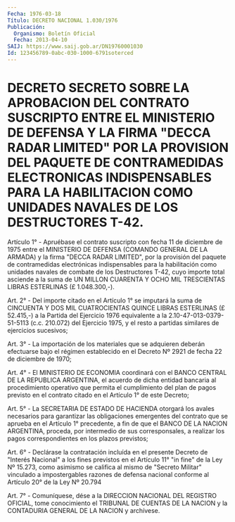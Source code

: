 ```yaml
---
Fecha: 1976-03-18
Título: DECRETO NACIONAL 1.030/1976
Publicación:
  Organismo: Boletín Oficial
  Fecha: 2013-04-10
SAIJ: https://www.saij.gob.ar/DN19760001030
Id: 123456789-0abc-030-1000-6791soterced
---
```

# DECRETO SECRETO SOBRE LA APROBACION DEL CONTRATO SUSCRIPTO ENTRE EL MINISTERIO DE DEFENSA Y LA FIRMA "DECCA RADAR LIMITED" POR LA PROVISION DEL PAQUETE DE CONTRAMEDIDAS ELECTRONICAS INDISPENSABLES PARA LA HABILITACION COMO UNIDADES NAVALES DE LOS DESTRUCTORES T-42.

<a id="1"></a>
Artículo 1° - Apruébase el contrato suscripto con fecha 11 de diciembre de 1975 entre el MINISTERIO DE DEFENSA (COMANDO GENERAL DE LA ARMADA) y la firma "DECCA RADAR LIMITED", por la provisión del paquete de contramedidas electrónicas indispensables para la habilitación como unidades navales de combate de los Destructores T-42, cuyo importe total asciende a la suma de UN MILLON CUARENTA Y OCHO MIL TRESCIENTAS LIBRAS ESTERLINAS (£ 1.048.300,-).

<a id="2"></a>
Art. 2° - Del importe citado en el Artículo 1° se imputará la suma de CINCUENTA Y DOS MIL CUATROCIENTAS QUINCE LIBRAS ESTERLINAS (£ 52.415,-) a la Partida del Ejercicio 1976 equivalente a la 2.10-47-013-0379-51-5113 (c.c. 210.072) del Ejercicio 1975, y el resto a partidas similares de ejercicios sucesivos;

<a id="3"></a>
Art. 3° - La importación de los materiales que se adquieren deberán efectuarse bajo el régimen establecido en el Decreto Nº 2921 de fecha 22 de diciembre de 1970;

<a id="4"></a>
Art. 4° - El MINISTERIO DE ECONOMIA coordinará con el BANCO CENTRAL DE LA REPUBLICA ARGENTINA, el acuerdo de dicha entidad bancaria al procedimiento operativo que permita el cumplimiento del plan de pagos previsto en el contrato citado en el Artículo 1° de este Decreto;

<a id="5"></a>
Art. 5° - La SECRETARIA DE ESTADO DE HACIENDA otorgará los avales necesarios para garantizar las obligaciones emergentes del contrato que se aprueba en el Artículo 1° precedente, a fin de que el BANCO DE LA NACION ARGENTINA, proceda, por intermedio de sus corresponsales, a realizar los pagos correspondientes en los plazos previstos;

<a id="6"></a>
Art. 6° - Declárase la contratación incluída en el presente Decreto de "Interés Nacional" a los fines previstos en el Artículo 11° "in fine" de la Ley Nº 15.273, como asimismo se califica al mismo de "Secreto Militar" vinculado a impostergables razones de defensa nacional conforme al Artículo 20° de la Ley Nº 20.794

<a id="7"></a>
Art. 7° - Comuníquese, dése a la DIRECCION NACIONAL DEL REGISTRO OFICIAL, tome conocimiento el TRIBUNAL DE CUENTAS DE LA NACION y la CONTADURIA GENERAL DE LA NACION y archívese.